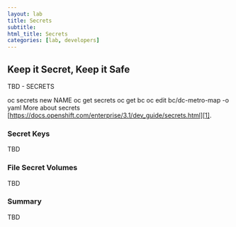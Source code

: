 ```yaml
---
layout: lab
title: Secrets
subtitle: 
html_title: Secrets
categories: [lab, developers]
---
```


## Keep it Secret, Keep it Safe
TBD - SECRETS

oc secrets new NAME
oc get secrets
oc get bc
oc edit bc/dc-metro-map -o yaml
More about secrets [https://docs.openshift.com/enterprise/3.1/dev_guide/secrets.html][1].


### Secret Keys
TBD

### File Secret Volumes
TBD

### Summary
TBD

[1]: https://docs.openshift.com/enterprise/3.1/dev_guide/secrets.html
